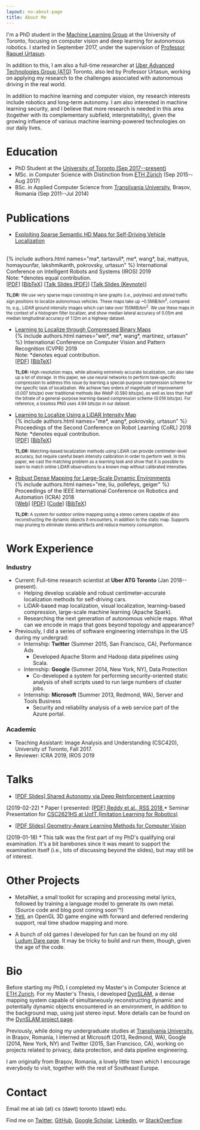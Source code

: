 ```yaml
---
layout: no-about-page
title: About Me
---
```


I'm a PhD student in the [Machine Learning
Group](http://learning.cs.toronto.edu/) at the University of Toronto,
focusing on computer vision and deep learning for
autonomous robotics.  I started in September 2017, under the supervision of
<a href="http://www.cs.toronto.edu/~urtasun">Professor Raquel Urtasun</a>.

In addition to this, I am also a full-time researcher at [Uber Advanced Technologies Group
(ATG)](https://www.uber.com/info/atg/) Toronto, also led by Professor Urtasun,
working on applying my research to the challenges associated with autonomous
driving in the real world.

In addition to machine learning and computer vision, my research interests
include robotics and long-term autonomy. I am also interested in machine
learning security, and I believe that more research is needed in this area
(together with its complementary subfield, interpretability), given the growing
influence of various machine learning-powered technologies on our daily lives.


# Education

 * PhD Student at the <a href="http://learning.cs.toronto.edu" target="_blank">University
   of Toronto (Sep 2017--present)</a>
 * MSc. in Computer Science with Distinction from 
   <a href="https://inf.ethz.ch" target="_blank">ETH Zürich</a> (Sep 2015--Aug 2017)
 * BSc. in Applied Computer Science from <a href="http://mateinfo.unitbv.ro"
   target="_blank">Transilvania University</a>, Brașov,
   Romania (Sep 2011--Jul 2014)


# Publications
 * <a href="https://arxiv.org/abs/1908.03274" target="_blank">
      Exploiting Sparse Semantic HD Maps for Self-Driving Vehicle Localization
  </a><br/>
    {% include authors.html names="ma*, tartavull*, me*, wang*, bai, mattyus, homayounfar, lakshmikanth, pokrovsky, urtasun" %}
  International Conference on Intelligent Robots and Systems (IROS) 2019
  <br/>
  Note: <span>&#42;</span>denotes equal contribution.
  <br/>
  [<a href="https://arxiv.org/abs/1908.03274" target="_blank">PDF</a>] [<a href="/assets/bib/ma-sparse-maps-iros-19.bib">BibTeX</a>]
  [<a href="/assets/pdf/talks/BARSAN-IoanAndrei-2019-IROS-SparseHDMaps-Talk-v6.pdf" target="_blank">Talk Slides (PDF)</a>]
  [<a href="/assets/key/talks/BARSAN-IoanAndrei-2019-IROS-SparseHDMaps-Talk-v6.key" target="_blank">Talk Slides (Keynote)</a>]
    <p style="font-size: 80%">
      <b>TL;DR:</b> We use very sparse maps consisting in lane graphs (i.e., polylines) and stored
      traffic sign positions to localize autonomous vehicles. These maps take up ~0.5MiB/km<sup>2</sup>,
      compared to, e.g., LiDAR ground intensity images which
      can take over 150MiB/km<sup>2</sup>. We use these maps in the context of a histogram filter localizer, and show
      median lateral accuracy of 0.05m and median longitudinal accuracy of 1.12m on a highway dataset.
    </p>

 * [Learning to Localize through Compressed Binary Maps](http://openaccess.thecvf.com/content_CVPR_2019/html/Wei_Learning_to_Localize_Through_Compressed_Binary_Maps_CVPR_2019_paper.html) <br/>
    {% include authors.html names="wei*, me*, wang*, martinez, urtasun" %}
    International Conference on Computer Vision and Pattern Recognition (CVPR) 2019
    <br/>
    Note: <span>&#42;</span>denotes equal contribution.
    <br/>
     [<a href="https://1fykyq3mdn5r21tpna3wkdyi-wpengine.netdna-ssl.com/wp-content/uploads/2019/05/Learning-to-Localize-through-Compressed-Binary-Maps.pdf" target="_blank">PDF</a>] [<a href="/assets/bib/wei-binary-maps-cvpr-19.bib" target="_blank">BibTeX</a>]
    <p style="font-size: 80%">
      <!-- TODO(andreib): Use proper CSS and consider making panels collapsible. -->
      <b>TL;DR:</b> High-resolution maps, while allowing extremely accurate
      localization, can also take up a lot of storage. In this paper, we use
      neural networks to perform task-specific compression to address this 
      issue by learning a special-purpose compression scheme for the specific
      task of localization.
      We achieve two orders of magnitude of improvement (0.007 bits/px) over 
      traditional methods like WebP (0.580 bits/px), as well as less than 
      half the bitrate of a general-purpose learning-based compression scheme 
      (0.016 bits/px). For reference, a lossless PNG uses 4.94 bits/px in our
      dataset.
    </p>

 * [Learning to Localize Using a LiDAR Intensity Map](http://proceedings.mlr.press/v87/barsan18a.html) <br/>
     {% include authors.html names="me*, wang*, pokrovsky, urtasun" %}
     Proceedings of the Second Conference on Robot Learning (CoRL) 2018
     <br/>
     Note: <span>&#42;</span>denotes equal contribution.
     <br/>
     [<a href="http://proceedings.mlr.press/v87/barsan18a.html"
     target="_blank">PDF</a>] [<a
     href="/assets/bib/barsan-learning-to-localize-corl-18.bib">BibTeX</a>]
    <p style="font-size: 80%">
      <b>TL;DR:</b> Matching-based localization methods using LiDAR can provide
        centimeter-level accuracy, but require careful beam intensity
        calibration in order to perform well. In this paper, we cast the
        matching problem as a learning task and show that it is possible to
        learn to match online LiDAR observations to a known map without
        calibrated intensities.
    </p>

 * [Robust Dense Mapping for Large-Scale Dynamic Environments](/dynslam) <br/>
     {% include authors.html names="me, liu, pollefeys, geiger" %}
    Proceedings of the IEEE International Conference on Robotics and Automation (ICRA) 2018
    <br/>
    [[Web](dynslam/)]
    [<a href="assets/dynslam/BARSAN-IoanAndrei-RobustDenseMapping-ICRA-2018-CameraReady.pdf" 
        target="_blank">PDF</a>]
     [<a href="https://github.com/AndreiBarsan/DynSLAM" target="_blank">Code</a>]
     [<a href="/assets/bib/barsan-robust-dense-mapping-icra-18.bib"
         target="_blank">BibTeX</a>]
    <p style="font-size: 80%">
      <b>TL;DR:</b> A system for outdoor online mapping using a stereo camera
      capable of also reconstructing the dynamic objects it encounters, in
      addition to the static map. Supports map pruning to eliminate stereo
      artifacts and reduce memory consumption.
    </p>


# Work Experience

### Industry

 * Current: Full-time research scientist at **Uber ATG Toronto** (Jan 2018--present).
      * Helping develop scalable and robust centimeter-accurate 
        localization methods for self-driving cars.
      * LiDAR-based map localization, visual localization, learning-based
        compression, large-scale machine learning (Apache Spark).
      * Researching the next generation of autonomous vehicle maps. What can we encode in maps that goes beyond
          topology and appearance?
 * Previously, I did a series of software engineering internships in the US
     during my undergrad:
    * Internship: **Twitter** (Summer 2015, San Francisco, CA), Performance Ads
      - Developed Apache Storm and Hadoop data pipelines using Scala.
    * Internship: **Google** (Summer 2014, New York, NY), Data Protection
      - Co-developed a system for performing security-oriented static analysis
        of shell scripts used to run large numbers of cluster jobs.
    * Internship: **Microsoft** (Summer 2013, Redmond, WA), Server and Tools Business
      - Security and reliability analysis of a web service part of the Azure portal.

### Academic

 * Teaching Assistant: Image Analysis and Understanding (CSC420), University of
     Toronto, Fall 2017.
 * Reviewer: ICRA 2019, IROS 2019


# Talks
 
 * <a href="/assets/pdf/talks/BARSAN-IoanAndrei-2019-ImitationLearning-SharedAutonomyViaDRL.pdf" target="_blank">
    [PDF Slides] Shared Autonomy via Deep Reinforcement Learning
  </a> (2019-02-22)
    * Paper I presented: <a href="https://arxiv.org/abs/1802.01744" target="_blank">
      [PDF] Reddy et al., RSS 2018
  </a>
    * Seminar Presentation for 
    <a href="http://www.cs.toronto.edu/~florian/courses/imitation_learning/" target="_blank">
      CSC2621HS at UofT (Imitation Learning for Robotics)
    </a>
 * <a href="/assets/pdf/talks/BARSAN-IoanAndrei-2019-Qualifier-Geometry-Aware-Learning-Methods-for-Computer-Vision.pdf" target="_blank">
    [PDF Slides] Geometry-Aware Learning Methods for Computer Vision
  </a> (2019-01-18)
    * This talk was the first part of my PhD's qualifying oral examination. It's a bit barebones since it was meant to
      support the examination itself (i.e., lots of discussing beyond the slides), but may still be of interest.


# Other Projects

 * MetalNet, a small toolkit for scraping and processing metal lyrics, followed
   by training a language model to generate its own metal. (Source code and blog
   post coming soon™!)
 * [Yeti](https://github.com/andreibarsan/Yeti), an OpenGL 3D game engine with
 forward and deferred rendering support, real time shadow mapping and more.
 <!-- * [µShell](https://github.com/andreibarsan/uShell), an experimental, simple, -->
 <!-- lightweight, free POSIX shell implementation written in C++ -->
 * A bunch of old games I developed for fun can be found on my old
   [Ludum Dare page](http://ludumdare.com/compo/author/andreibarsan/). It may be
   tricky to build and run them, though, given the age of the code.


# Bio

Before starting my PhD, I completed my Master's in Computer Science at [ETH
Zurich](https://www.inf.ethz.ch/).
For my Master's Thesis, I developed
<a href="https://github.com/AndreiBarsan/DynSLAM">DynSLAM</a>, a dense mapping
system capable of simultaneously reconstructing dynamic and potentially dynamic
objects encountered in an environment, in addition to the background map, using
just stereo input. More details can be found on the <a href="/dynslam">
DynSLAM project page</a>.

Previously, while doing my undergraduate studies at
<a href="https://mateinfo.unitbv.ro/">Transilvania University</a>, in Brașov, 
Romania, I interned at Microsoft (2013, Redmond, WA), Google (2014, New
York, NY) and Twitter (2015, San Francisco, CA), working on projects related to
privacy, data protection, and data pipeline engineering.

I am originally from Brașov, Romania, a lovely little town which I encourage
everybody to visit, together with the rest of Southeast Europe.


# Contact

Email me at iab (at) cs (dawt) toronto (dawt) edu.

Find me on
<a href="https://twitter.com/andreib" target="_blank">Twitter</a>,
<a href="https://github.com/AndreiBarsan" target="_blank">GitHub</a>,
<a href="https://scholar.google.com/citations?hl=en1user=nOj2GykAAAAJ"
   target="_blank">Google Scholar</a>,
<a href="https://linkedin.com/in/barsan" target="_blank">LinkedIn</a>, or
<a href="https://stackoverflow.com/users/1055295/andrei-b%C3%A2rsan"
   target="_blank">StackOverflow</a>.

